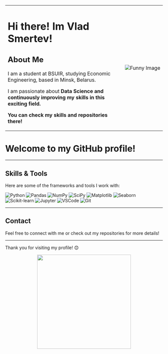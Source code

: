 <table>
  <tr>
    <td align="left" valign="middle" width="70%">
      <h1>Hi there! Im Vlad Smertev!</h1>
      <h2> About Me </h2>

  <p> I am a student at BSUIR, studying Economic Engineering, based in Minsk, Belarus.  </p>
  <p>I am passionate about <B> Data Science <B> and continuously improving my skills in this exciting field. </p>
    <p>You can check my skills and repositories there! </p>
    </td>
    <td align="right" valign="middle">
      <img src="https://i.pinimg.com/736x/03/d8/3e/03d83e50f8ffc9f5bd9edae1f850ae68.jpg" alt="Funny Image" />
    </td>
  </tr>
</table>
    
# Welcome to my GitHub profile!

---
## Skills & Tools

Here are some of the frameworks and tools I work with:

<p>
  <img alt="Python" src="https://img.shields.io/badge/Python-3776AB?style=for-the-badge&logo=python&logoColor=white" />
  <img alt="Pandas" src="https://img.shields.io/badge/Pandas-150458?style=for-the-badge&logo=pandas&logoColor=white" />
  <img alt="NumPy" src="https://img.shields.io/badge/NumPy-013243?style=for-the-badge&logo=numpy&logoColor=white" />
  <img alt="SciPy" src="https://img.shields.io/badge/SciPy-8CAAE6?style=for-the-badge&logo=scipy&logoColor=white" />
  <img alt="Matplotlib" src="https://img.shields.io/badge/Matplotlib-11557C?style=for-the-badge&logo=matplotlib&logoColor=white" />
  <img alt="Seaborn" src="https://img.shields.io/badge/Seaborn-1A2F45?style=for-the-badge&logo=seaborn&logoColor=white" />
  <img alt="Scikit-learn" src="https://img.shields.io/badge/Scikit--learn-F7931E?style=for-the-badge&logo=scikit-learn&logoColor=white" />
  <img alt="Jupyter" src="https://img.shields.io/badge/Jupyter-F37626?style=for-the-badge&logo=jupyter&logoColor=white" />
  <img alt="VSCode" src="https://img.shields.io/badge/VSCode-007ACC?style=for-the-badge&logo=visual-studio-code&logoColor=white" />
  <img alt="Git" src="https://img.shields.io/badge/Git-F05032?style=for-the-badge&logo=git&logoColor=white" />
</p>

---
## Contact

Feel free to connect with me or check out my repositories for more details!

---
Thank you for visiting my profile! 😊
<div align="center">
<img height =300px src="https://i.pinimg.com/736x/2c/22/d2/2c22d2e941dc7e2b2e2219585fb7716b.jpg">
<div>
